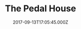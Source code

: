 ---
date: 2017-09-13T17:05:45.000Z
title: The Pedal House
latitude: 52.043762
longitude: 0.953813
category: checkin
---
